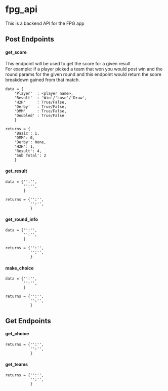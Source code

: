 # fpg_api
This is a backend API for the FPG app


## Post Endpoints 

#### get_score
This endpoint will be used to get the score for a given result  
For example: if a player picked a team that won you would post win and the round params for the given round and this endpoint would return the score breakdown gained from that match. 
```
data = {
    'Player'  : <player name>, 
    'Result'  : 'Win'/'Lose'/'Draw',
    'H2H'     : True/False, 
    'Derby'   : True/False, 
    'DMM'     : True/False, 
    'Doubled' : True/False
    }
```
```
returns = {
    'Basic': 1, 
    'DMM': 0, 
    'Derby': None, 
    'H2H': 1, 
    'Result': 4, 
    'Sub Total': 2
    }

```


#### get_result

```
data = {'':'', 
        '':'', 
        }
```
```
returns = {'':'', 
           '':'', 
           }
```

#### get_round_info

```
data = {'':'', 
        '':'', 
        }
```
```
returns = {'':'', 
           '':'', 
           }
```

#### make_choice

```
data = {'':'', 
        '':'', 
        }
```
```
returns = {'':'', 
           '':'', 
           }
```


## Get Endpoints

#### get_choice
```
returns = {'':'', 
           '':'', 
           }
```

#### get_teams

```
returns = {'':'', 
           '':'', 
           }
```